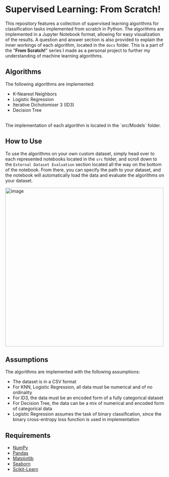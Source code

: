 # Supervised Learning: From Scratch!
This repository features a collection of supervised learning algorithms for classification tasks implemented from scratch in Python. The algorithms are implemented in a Jupyter Notebook format, allowing for easy visualization of the results. A question and answer section is also provided to explain the inner workings of each algorithm, located in the `docs` folder. This is a part of the "**From Scratch!**" series I made as a personal project to further my understanding of machine learning algorithms.

## Algorithms
The following algorithms are implemented:
- K-Nearest Neighbors
- Logistic Regression
- Iterative Dichotomiser 3 (ID3)
- Decision Tree  

<br>
The implementation of each algorithm is located in the `src/Models` folder.

## How to Use
To use the algorithms on your own custom dataset, simply head over to each represented notebooks
located in the `src` folder, and scroll down to the `External Dataset Evaluation` section located all the way on the bottom of the notebook. From there, you can specify the path to your dataset, and the notebook will automatically load the data and evaluate the algorithms on your dataset.  
  
<img width="500" alt="image" src="https://github.com/AlifioDitya/Supervised-Learning-From-Scratch/assets/103266159/25010f68-4c5b-4417-aad1-b4064217c1bb">

## Assumptions
The algorithms are implemented with the following assumptions:
- The dataset is in a CSV format
- For KNN, Logistic Regression, all data must be numerical and of no ordinality
- For ID3, the data must be an encoded form of a fully categorical dataset
- For Decision Tree, the data can be a mix of numerical and encoded form of categorical data
- Logistic Regression assumes the task of binary classification, since the binary cross-entropy loss function is used in implementation

## Requirements
* [NumPy](https://numpy.org/)
* [Pandas](https://pandas.pydata.org/)
* [Matplotlib](https://matplotlib.org/)
* [Seaborn](https://seaborn.pydata.org/)
* [Scikit-Learn](https://scikit-learn.org/stable/)
